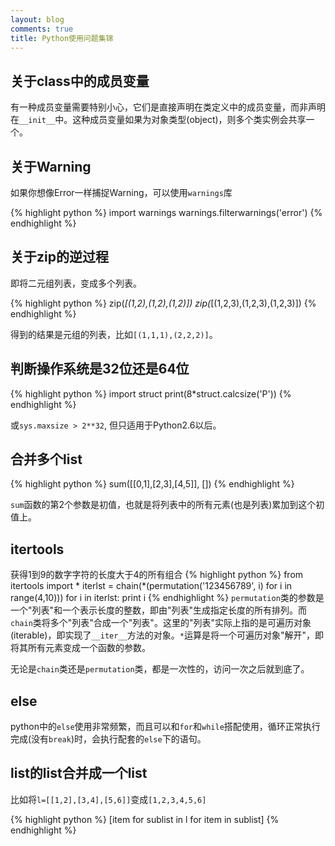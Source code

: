 ```yaml
---
layout: blog
comments: true
title: Python使用问题集锦
---
```


## 关于class中的成员变量
有一种成员变量需要特别小心，它们是直接声明在类定义中的成员变量，而非声明在`__init__`中。这种成员变量如果为对象类型(object)，则多个类实例会共享一个。


## 关于Warning
如果你想像Error一样捕捉Warning，可以使用`warnings`库

{% highlight python %}
import warnings
warnings.filterwarnings('error')
{% endhighlight %}

## 关于zip的逆过程
即将二元组列表，变成多个列表。

{% highlight python %}
zip(*[(1,2),(1,2),(1,2)])
zip(*[(1,2,3),(1,2,3),(1,2,3)])
{% endhighlight %}

得到的结果是元组的列表，比如`[(1,1,1),(2,2,2)]`。

## 判断操作系统是32位还是64位

{% highlight python %}
import struct
print(8*struct.calcsize('P'))
{% endhighlight %}

或`sys.maxsize > 2**32`, 但只适用于Python2.6以后。

## 合并多个list
{% highlight python %}
sum([[0,1],[2,3],[4,5]], [])
{% endhighlight %}

`sum`函数的第2个参数是初值，也就是将列表中的所有元素(也是列表)累加到这个初值上。

## itertools
获得1到9的数字字符的长度大于4的所有组合
{% highlight python %}
from itertools import *
iterlst = chain(*(permutation('123456789', i) for i in range(4,10)))
for i in iterlst:
    print i
{% endhighlight %}
`permutation`类的参数是一个"列表"和一个表示长度的整数，即由"列表"生成指定长度的所有排列。而`chain`类将多个"列表"合成一个"列表"。这里的"列表"实际上指的是可遍历对象(iterable)，即实现了`__iter__`方法的对象。`*`运算是将一个可遍历对象"解开"，即将其所有元素变成一个函数的参数。

无论是`chain`类还是`permutation`类，都是一次性的，访问一次之后就到底了。

## else
python中的`else`使用非常频繁，而且可以和`for`和`while`搭配使用，循环正常执行完成(没有`break`)时，会执行配套的`else`下的语句。

## list的list合并成一个list
比如将`l=[[1,2],[3,4],[5,6]]`变成`[1,2,3,4,5,6]`

{% highlight python %}
[item for sublist in l for item in sublist]
{% endhighlight %}


